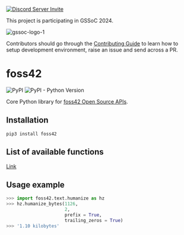 [![Discord Server Invite](https://img.shields.io/badge/DISCORD-JOIN%20SERVER-5663F7?style=for-the-badge&logo=discord&logoColor=white)](https://discord.gg/2s49SCNfyJ)

This project is participating in GSSoC 2024.

![gssoc-logo-1](https://github.com/foss42/awesome-generative-ai-apis/assets/1382619/670b651a-15d7-4869-a4d1-6613df09fa37)

Contributors should go through the [Contributing Guide](https://github.com/foss42/foss42-core/blob/main/CONTRIBUTING.md) to learn how to setup development environment, raise an issue and send across a PR.

# foss42

![PyPI](https://img.shields.io/pypi/v/foss42?logo=python&logoColor=yellow&style=for-the-badge)
![PyPI - Python Version](https://img.shields.io/pypi/pyversions/foss42?logo=python&logoColor=yellow&style=for-the-badge)

Core Python library for [foss42 Open Source APIs](https://github.com/foss42/api). 

## Installation

```
pip3 install foss42
```

## List of available functions

[Link](https://foss42.github.io/foss42-core)

## Usage example

```python
>>> import foss42.text.humanize as hz
>>> hz.humanize_bytes(1126,
                      2,
                      prefix = True,
                      trailing_zeros = True)
>>> '1.10 kilobytes'
```
